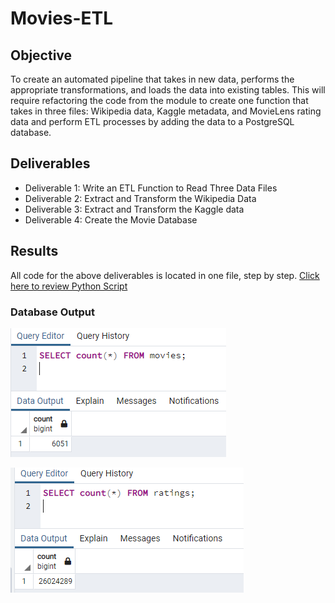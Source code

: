 # Movies-ETL

## Objective

To create an automated pipeline that takes in new data, performs the appropriate transformations, and loads the data into existing tables. This will require refactoring the code from the module to create one function that takes in three files: Wikipedia data, Kaggle metadata, and MovieLens rating data and perform ETL processes by adding the data to a PostgreSQL database.

## Deliverables

* Deliverable 1: Write an ETL Function to Read Three Data Files
* Deliverable 2: Extract and Transform the Wikipedia Data
* Deliverable 3: Extract and Transform the Kaggle data
* Deliverable 4: Create the Movie Database

## Results

All code for the above deliverables is located in one file, step by step.
[Click here to review Python Script](WikiMovieKaggleDataCombined.ipynb)

### Database Output
![Movie Data Imported](/Resources/movies_query.PNG)

![Movie Ratings Imported](/Resources/ratings_query.PNG)
